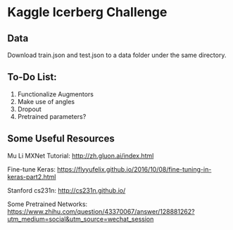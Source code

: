 # Kaggle Icerberg Challenge

## Data
Download train.json and test.json to a data folder under the same directory. 

## To-Do List:
1. Functionalize Augmentors
2. Make use of angles
3. Dropout
4. Pretrained parameters?

## Some Useful Resources
Mu Li MXNet Tutorial:  http://zh.gluon.ai/index.html 

Fine-tune Keras: https://flyyufelix.github.io/2016/10/08/fine-tuning-in-keras-part2.html

Stanford cs231n: http://cs231n.github.io/

Some Pretrained Networks: https://www.zhihu.com/question/43370067/answer/128881262?utm_medium=social&utm_source=wechat_session

